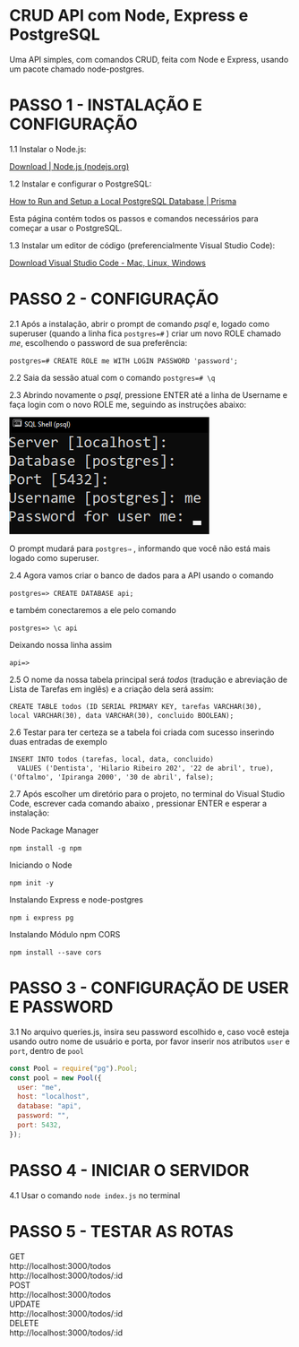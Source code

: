 # CRUD API com Node, Express e PostgreSQL

Uma API simples, com comandos CRUD, feita com Node e Express, usando um pacote chamado node-postgres.

# PASSO 1 - INSTALAÇÃO E CONFIGURAÇÃO

1.1 Instalar o Node.js:

[Download | Node.js (nodejs.org)](https://nodejs.org/en/download/)

1.2 Instalar e configurar o PostgreSQL:

[How to Run and Setup a Local PostgreSQL Database | Prisma](https://www.prisma.io/dataguide/postgresql/setting-up-a-local-postgresql-database)

Esta página contém todos os passos e comandos necessários para começar a usar o PostgreSQL.

1.3 Instalar um editor de código (preferencialmente Visual Studio Code):

[Download Visual Studio Code - Mac, Linux, Windows](https://code.visualstudio.com/Download)

# PASSO 2 - CONFIGURAÇÃO

2.1 Após a instalação, abrir o prompt de comando *psql* e, logado como superuser (quando a linha fica `postgres=#` ) criar um novo ROLE chamado *me*, escolhendo o password de sua preferência:

`postgres=# CREATE ROLE me WITH LOGIN PASSWORD 'password';`

2.2 Saia da sessão atual com o comando `postgres=# \q`

2.3 Abrindo novamente o *psql*, pressione ENTER até a linha de Username e faça login com o novo ROLE me, seguindo as instruções abaixo:

![Untitled](imagens/Untitled.png)

O prompt mudará para `postgres⇒` , informando que você não está mais logado como superuser.

2.4 Agora vamos criar o banco de dados para a API usando o comando

`postgres=> CREATE DATABASE api;`

e também conectaremos a ele pelo comando

`postgres=> \c api`

Deixando nossa linha assim

`api=>`

2.5 O nome da nossa tabela principal será *todos* (tradução e abreviação de Lista de Tarefas em inglês) e a criação dela será assim:

```
CREATE TABLE todos (ID SERIAL PRIMARY KEY, tarefas VARCHAR(30),
local VARCHAR(30), data VARCHAR(30), concluido BOOLEAN);
```

2.6 Testar para ter certeza se a tabela foi criada com sucesso inserindo duas entradas de exemplo

```
INSERT INTO todos (tarefas, local, data, concluido)
  VALUES ('Dentista', 'Hilario Ribeiro 202', '22 de abril', true), 
('Oftalmo', 'Ipiranga 2000', '30 de abril', false);
```

2.7 Após escolher um diretório para o projeto, no terminal do Visual Studio Code,  escrever cada comando abaixo , pressionar ENTER e esperar a instalação:

Node Package Manager

`npm install -g npm`

Iniciando o Node

`npm init -y`

Instalando Express e node-postgres

`npm i express pg`

Instalando Módulo npm CORS

`npm install --save cors`

# PASSO 3 - CONFIGURAÇÃO DE USER E PASSWORD

3.1 No arquivo queries.js, insira seu password escolhido e, caso você esteja usando outro nome de usuário e porta, por favor inserir nos atributos `user` e `port`, dentro de `pool`

```jsx
const Pool = require("pg").Pool;
const pool = new Pool({
  user: "me",
  host: "localhost",
  database: "api",
  password: "",
  port: 5432,
});
```

# PASSO 4 - INICIAR O SERVIDOR

4.1 Usar o comando `node index.js` no terminal

# PASSO 5 - TESTAR AS ROTAS

GET  
http://localhost:3000/todos  
http://localhost:3000/todos/:id  
POST  
http://localhost:3000/todos  
UPDATE  
http://localhost:3000/todos/:id  
DELETE  
http://localhost:3000/todos/:id  
